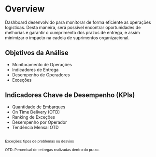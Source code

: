 # Overview
Dashboard desenvolvido para monitorar de forma eficiente as operações logísticas. 
Desta maneira, será possível encontrar oportunidades de melhorias e garantir o cumprimento dos prazos de entrega, 
e assim minimizar o impacto na cadeia de suprimentos organizacional.


## Objetivos da Análise

- Monitoramento de Operações
- Indicadores de Entrega
- Desempenho de Operadores
- Exceções

## Indicadores Chave de Desempenho (KPIs)

- Quantidade de Embarques
- On Time Delivery (OTD)
- Ranking de Exceções
- Desempenho por Operador
- Tendência Mensal OTD

<br>
<sub><div> Exceções: tipos de problemas ou desvios </div></sub>
<sub><br><div> OTD: Percentual de entregas realizadas dentro do prazo.</div></br></sub>
</br>
